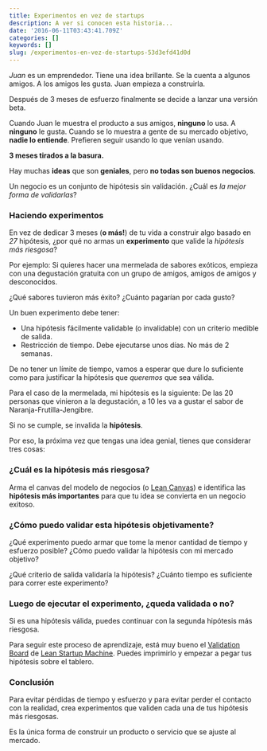 ```yaml
---
title: Experimentos en vez de startups
description: A ver si conocen esta historia...
date: '2016-06-11T03:43:41.709Z'
categories: []
keywords: []
slug: /experimentos-en-vez-de-startups-53d3efd41d0d
---
```


_Juan_ es un emprendedor. Tiene una idea brillante. Se la cuenta a algunos amigos. A los amigos les gusta. Juan empieza a construirla.

Después de 3 meses de esfuerzo finalmente se decide a lanzar una versión beta.

Cuando Juan le muestra el producto a sus amigos, **ninguno** lo usa. A **ninguno** le gusta. Cuando se lo muestra a gente de su mercado objetivo, **nadie lo entiende**. Prefieren seguir usando lo que venían usando.

**3 meses tirados a la basura.**

Hay muchas **ideas** que son **geniales**, pero **no todas son buenos negocios**.

Un negocio es un conjunto de hipótesis sin validación. ¿Cuál es _la mejor forma de validarlas_?

### Haciendo experimentos

En vez de dedicar 3 meses (**o más!**) de tu vida a construir algo basado en _27_ hipótesis, ¿por qué no armas un **experimento** que valide la _hipótesis más riesgosa_?

Por ejemplo: Si quieres hacer una mermelada de sabores exóticos, empieza con una degustación gratuita con un grupo de amigos, amigos de amigos y desconocidos.

¿Qué sabores tuvieron más éxito? ¿Cuánto pagarían por cada gusto?

Un buen experimento debe tener:

*   Una hipótesis fácilmente validable (o invalidable) con un criterio medible de salida.
*   Restricción de tiempo. Debe ejecutarse unos días. No más de 2 semanas.

De no tener un límite de tiempo, vamos a esperar que dure lo suficiente como para justificar la hipótesis que _queremos_ que sea válida.

Para el caso de la mermelada, mi hipótesis es la siguiente: De las 20 personas que vinieron a la degustación, a 10 les va a gustar el sabor de Naranja-Frutilla-Jengibre.

Si no se cumple, se invalida la **hipótesis**.

Por eso, la próxima vez que tengas una idea genial, tienes que considerar tres cosas:

### ¿Cuál es la hipótesis más riesgosa?

Arma el canvas del modelo de negocios (o [Lean Canvas](https://leanstack.com/lean-canvas/)) e identifica las **hipótesis más importantes** para que tu idea se convierta en un negocio exitoso.

### ¿Cómo puedo validar esta hipótesis objetivamente?

¿Qué experimento puedo armar que tome la menor cantidad de tiempo y esfuerzo posible? ¿Cómo puedo validar la hipótesis con mi mercado objetivo?

¿Qué criterio de salida validaría la hipótesis? ¿Cuánto tiempo es suficiente para correr este experimento?

### Luego de ejecutar el experimento, ¿queda validada o no?

Si es una hipótesis válida, puedes continuar con la segunda hipótesis más riesgosa.

Para seguir este proceso de aprendizaje, está muy bueno el [Validation Board](http://leanstartupmachine.com/validationboard/) de [Lean Startup Machine](http://leanstartupmachine.com/). Puedes imprimirlo y empezar a pegar tus hipótesis sobre el tablero.

### Conclusión

Para evitar pérdidas de tiempo y esfuerzo y para evitar perder el contacto con la realidad, crea experimentos que validen cada una de tus hipótesis más riesgosas.

Es la única forma de construir un producto o servicio que se ajuste al mercado.
